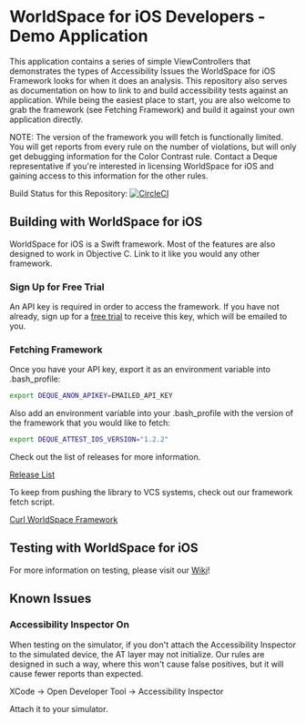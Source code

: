 # WorldSpace for iOS Developers - Demo Application
This application contains a series of simple ViewControllers that demonstrates the types of Accessibility Issues the WorldSpace for iOS Framework looks for when it does an analysis. This repository also serves as documentation on how to link to and build accessibility tests against an application. While being the easiest place to start, you are also welcome to grab the framework (see Fetching Framework) and build it against your own application directly. 

NOTE: The version of the framework you will fetch is functionally limited. You will get reports from every rule on the number of violations, but will only get debugging information for the Color Contrast rule. Contact a Deque representative if you're interested in licensing WorldSpace for iOS and gaining access to this information for the other rules.

Build Status for this Repository: [![CircleCI](https://circleci.com/gh/dequelabs/Worldspace-for-iOS.svg?style=svg&circle-token=8a49ac2e2745bcbe633fa7e2b69bf5844d677bbf)](https://circleci.com/gh/dequelabs/Worldspace-for-iOS)

## Building with WorldSpace for iOS

WorldSpace for iOS is a Swift framework. Most of the features are also designed to work in Objective C. Link to it like you would any other framework.

### Sign Up for Free Trial

An API key is required in order to access the framework.  If you have not already, sign up for a [free trial](https://accessibility.deque.com/ios-accessibility-testing-free-trial) to receive this key, which will be emailed to you.

### Fetching Framework

Once you have your API key, export it as an environment variable into .bash_profile:

```bash
export DEQUE_ANON_APIKEY=EMAILED_API_KEY
```

Also add an environment variable into your .bash_profile with the version of the framework that you would like to fetch:

```bash
export DEQUE_ATTEST_IOS_VERSION="1.2.2"
```

Check out the list of releases for more information.

[Release List](https://github.com/dequelabs/Worldspace-for-iOS/releases)

To keep from pushing the library to VCS systems, check out our framework fetch script.

[Curl WorldSpace Framework](https://github.com/dequelabs/Worldspace-for-iOS/blob/master/Scripts/CurlFramework.sh)

## Testing with WorldSpace for iOS

For more information on testing, please visit our [Wiki](https://github.com/dequelabs/Worldspace-for-iOS/wiki)!

## Known Issues

### Accessibility Inspector On
When testing on the simulator, if you don't attach the Accessibility Inspector to the simulated device, the AT layer may not initialize. Our rules are designed in such a way, where this won't cause false positives, but it will cause fewer reports than expected. 

XCode -> Open Developer Tool -> Accessibility Inspector

Attach it to your simulator.
